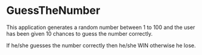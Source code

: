 # GuessTheNumber

This application generates a random number between 1 to 100 and the user has been given 10 chances to guess the number correctly.

If he/she guesses the number correctly then he/she WIN otherwise he lose.
